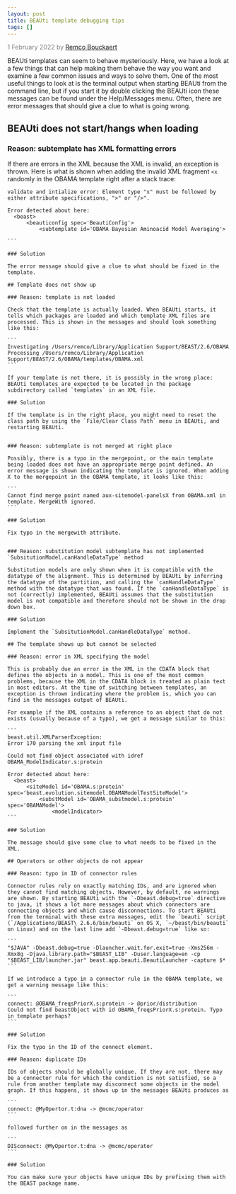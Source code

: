 ```yaml
---
layout: post
title: BEAUti template debugging tips
tags: []
---
```

<p style="color:gray">1 February 2022 by <a href="mailto:r.bouckaert@auckland.ac.nz">Remco Bouckaert</a></p>

BEAUti templates can seem to behave mysteriously. Here, we have a look at a few things that can help making them behave the way you want and examine a few common issues and ways to solve them. One of the most useful things to look at is the terminal output when starting BEAUti from the command line, but if you start it by double clicking the BEAUti icon these messages can be found under the Help/Messages menu. Often, there are error messages that should give a clue to what is going wrong.


## BEAUti does not start/hangs when loading

### Reason: subtemplate has XML formatting errors

If there are errors in the XML because the XML is invalid, an exception is thrown. 
Here is what is shown when adding the invalid XML fragment `<x` randomly in the OBAMA template right after a stack trace:

````
validate and intialize error: Element type "x" must be followed by either attribute specifications, ">" or "/>".

Error detected about here:
  <beast>
      <beauticonfig spec='BeautiConfig'>
          <subtemplate id='OBAMA Bayesian Aminoacid Model Averaging'>

```

### Solution

The error message should give a clue to what should be fixed in the template.

## Template does not show up

### Reason: template is not loaded

Check that the template is actually loaded. When BEAUti starts, it tells which packages are loaded and which template XML files are processed. This is shown in the messages and should look something like this:

```
Investigating /Users/remco/Library/Application Support/BEAST/2.6/OBAMA
Processing /Users/remco/Library/Application Support/BEAST/2.6/OBAMA/templates/OBAMA.xml
```

If your template is not there, it is possibly in the wrong place: BEAUti templates are expected to be located in the package subdirectory called `templates` in an XML file.

### Solution

If the template is in the right place, you might need to reset the class path by using the `File/Clear Class Path` menu in BEAUti, and restarting BEAUti.


### Reason: subtemplate is not merged at right place

Possibly, there is a typo in the mergepoint, or the main template being loaded does not have an appropriate merge point defined. An error message is shown indicating the template is ignored. When adding X to the mergepoint in the OBAMA template, it looks like this:

```
Cannot find merge point named aux-sitemodel-panelsX from OBAMA.xml in template. MergeWith ignored.
```

### Solution

Fix typo in the mergewith attribute.


### Reason: substitution model subtemplate has not implemented `SubsitutionModel.canHandleDataType` method

Substitution models are only shown when it is compatible with the datatype of the alignment. This is determined by BEAUti by inferring the datatype of the partition, and calling the `canHandleDataType` method with the datatype that was found. If the `canHandleDataType` is not (correctly) implemented, BEAUti assumes that the substitution model is not compatible and therefore should not be shown in the drop down box.

### Solution

Implement the `SubsitutionModel.canHandleDataType` method.

## The template shows up but cannot be selected

### Reason: error in XML specifying the model

This is probably due an error in the XML in the CDATA block that defines the objects in a model. This is one of the most common problems, because the XML in the CDATA block is treated as plain text in most editors. At the time of switching between templates, an exception is thrown indicating where the problem is, which you can find in the messages output of BEAUti.

For example if the XML contains a reference to an object that do not exists (usually because of a typo), we get a message similar to this:

```
beast.util.XMLParserException: 
Error 170 parsing the xml input file

Could not find object associated with idref OBAMA_ModelIndicator.s:protein

Error detected about here:
  <beast>
      <siteModel id='OBAMA.s:protein' spec='beast.evolution.sitemodel.OBAMAModelTestSiteModel'>
          <substModel id='OBAMA_substmodel.s:protein' spec='OBAMAModel'>
              <modelIndicator>
```

### Solution

The message should give some clue to what needs to be fixed in the XML.

## Operators or other objects do not appear

### Reason: typo in ID of connector rules

Connector rules rely on exactly matching IDs, and are ignored when they cannot find matching objects. However, by default, no warnings are shown. By starting BEAUti with the `-Dbeast.debug=true` directive to java, it shows a lot more messages about which connectors are connecting objects and which cause disconnections. To start BEAUti from the terminal with these extra messages, edit the `beauti` script (`/Applications/BEAST\ 2.6.6/bin/beauti` on OS X, `~/beast/bin/beauti` on Linux) and on the last line add `-Dbeast.debug=true` like so:

```
"$JAVA" -Dbeast.debug=true -Dlauncher.wait.for.exit=true -Xms256m -Xmx8g -Djava.library.path="$BEAST_LIB" -Duser.language=en -cp "$BEAST_LIB/launcher.jar" beast.app.beauti.BeautiLauncher -capture $*
```

If we introduce a typo in a connector rule in the OBAMA template, we get a warning message like this:

```
connect: @OBAMA_freqsPriorX.s:protein -> @prior/distribution
Could not find beastObject with id OBAMA_freqsPriorX.s:protein. Typo in template perhaps?
```

### Solution

Fix the typo in the ID of the connect element.

### Reason: duplicate IDs

IDs of objects should be globally unique. If they are not, there may be a connector rule for which the condition is not satisfied, so a rule from another template may disconnect some objects in the model graph. If this happens, it shows up in the messages BEAUti produces as

```
connect: @MyOpertor.t:dna -> @mcmc/operator
```

followed further on in the messages as

```
DISconnect: @MyOpertor.t:dna -> @mcmc/operator
```

### Solution

You can make sure your objects have unique IDs by prefixing them with the BEAST package name.


